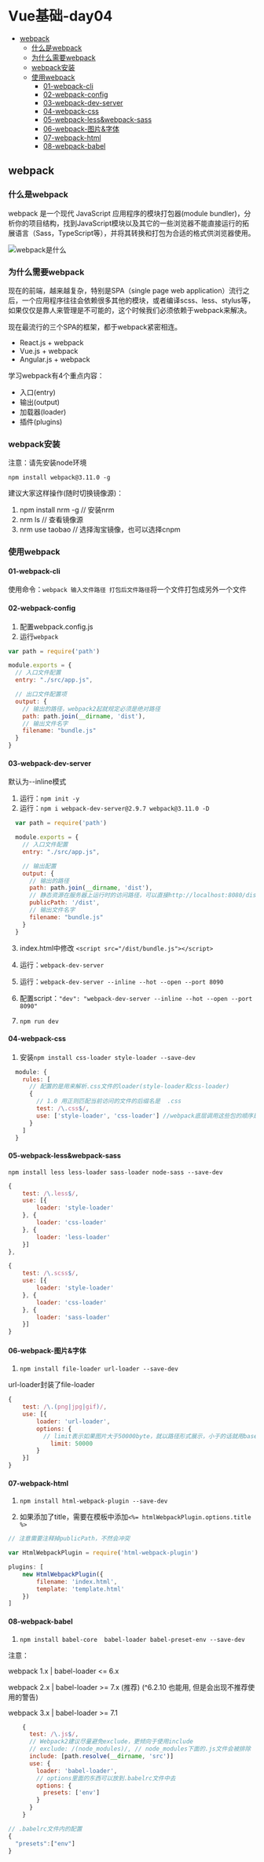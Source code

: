 Vue基础-day04
===

<!-- TOC -->

- [webpack](#webpack)
  - [什么是webpack](#什么是webpack)
  - [为什么需要webpack](#为什么需要webpack)
  - [webpack安装](#webpack安装)
  - [使用webpack](#使用webpack)
    - [01-webpack-cli](#01-webpack-cli)
    - [02-webpack-config](#02-webpack-config)
    - [03-webpack-dev-server](#03-webpack-dev-server)
    - [04-webpack-css](#04-webpack-css)
    - [05-webpack-less&webpack-sass](#05-webpack-lesswebpack-sass)
    - [06-webpack-图片&字体](#06-webpack-图片字体)
    - [07-webpack-html](#07-webpack-html)
    - [08-webpack-babel](#08-webpack-babel)

<!-- /TOC -->

## webpack

### 什么是webpack

  webpack 是一个现代 JavaScript 应用程序的模块打包器(module bundler)，分析你的项目结构，找到JavaScript模块以及其它的一些浏览器不能直接运行的拓展语言（Sass，TypeScript等），并将其转换和打包为合适的格式供浏览器使用。

  ![webpack是什么](./img/day03/webpack是什么.png)

### 为什么需要webpack

现在的前端，越来越复杂，特别是SPA（single page web application）流行之后，一个应用程序往往会依赖很多其他的模块，或者编译scss、less、stylus等，如果仅仅是靠人来管理是不可能的，这个时候我们必须依赖于webpack来解决。

现在最流行的三个SPA的框架，都于webpack紧密相连。
* React.js + webpack
* Vue.js + webpack
* Angular.js + webpack

学习webpack有4个重点内容：
* 入口(entry)
* 输出(output)
* 加载器(loader)
* 插件(plugins)

### webpack安装

注意：请先安装node环境

`npm install webpack@3.11.0 -g`

建议大家这样操作(随时切换镜像源)：
  1. npm install nrm -g // 安装nrm
  2. nrm ls // 查看镜像源
  3. nrm use taobao // 选择淘宝镜像，也可以选择cnpm

### 使用webpack

#### 01-webpack-cli

使用命令：`webpack 输入文件路径 打包后文件路径`将一个文件打包成另外一个文件

#### 02-webpack-config

1. 配置webpack.config.js
2. 运行`webpack`

  ```js
  var path = require('path')

  module.exports = {
    // 入口文件配置
    entry: "./src/app.js",

    // 出口文件配置项
    output: {
      // 输出的路径，webpack2起就规定必须是绝对路径
      path: path.join(__dirname, 'dist'),
      // 输出文件名字
      filename: "bundle.js"
    }
  }
  ```

#### 03-webpack-dev-server

默认为--inline模式

1. 运行：`npm init -y`
2. 运行：`npm i webpack-dev-server@2.9.7 webpack@3.11.0 -D`
```js
  var path = require('path')

  module.exports = {
    // 入口文件配置
    entry: "./src/app.js",

    // 输出配置
    output: {
      // 输出的路径
      path: path.join(__dirname, 'dist'),
      // 静态资源在服务器上运行时的访问路径，可以直接http://localhost:8080/dist/bundle.js访问到服务器中的bundle.js文件
      publicPath: '/dist',
      // 输出文件名字
      filename: "bundle.js"
    }
  }
```
3. index.html中修改 `<script src="/dist/bundle.js"></script>`

4. 运行：`webpack-dev-server`
5. 运行：`webpack-dev-server --inline --hot --open --port 8090`
6. 配置script：`"dev": "webpack-dev-server --inline --hot --open --port 8090"`
7. `npm run dev`

#### 04-webpack-css

1. 安装`npm install css-loader style-loader --save-dev`

```js
  module: {
    rules: [
      // 配置的是用来解析.css文件的loader(style-loader和css-loader)
      {
        // 1.0 用正则匹配当前访问的文件的后缀名是  .css
        test: /\.css$/,
        use: ['style-loader', 'css-loader'] //webpack底层调用这些包的顺序是从右到左
      }
    ]
  }
```

#### 05-webpack-less&webpack-sass

`npm install less less-loader sass-loader node-sass --save-dev`

```js
{
    test: /\.less$/,
    use: [{
        loader: 'style-loader'
    }, {
        loader: 'css-loader'
    }, {
        loader: 'less-loader'
    }]
},
```

```js
{
    test: /\.scss$/,
    use: [{
        loader: 'style-loader'
    }, {
        loader: 'css-loader'
    }, {
        loader: 'sass-loader'
    }]
}
```


#### 06-webpack-图片&字体

1. `npm install file-loader url-loader --save-dev`

url-loader封装了file-loader

```js
{
    test: /\.(png|jpg|gif)/,
    use: [{
        loader: 'url-loader',
        options: {
          // limit表示如果图片大于50000byte，就以路径形式展示，小于的话就用base64格式展示
            limit: 50000
        }
    }]
}
```

#### 07-webpack-html

1. `npm install html-webpack-plugin --save-dev`

2. 如果添加了title，需要在模板中添加`<%= htmlWebpackPlugin.options.title %>`

```js
// 注意需要注释掉publicPath，不然会冲突

var HtmlWebpackPlugin = require('html-webpack-plugin')

plugins: [
    new HtmlWebpackPlugin({
        filename: 'index.html',
        template: 'template.html'
    })
]
```

#### 08-webpack-babel

1. `npm install babel-core  babel-loader babel-preset-env --save-dev`

注意：

webpack 1.x | babel-loader <= 6.x  

webpack 2.x | babel-loader >= 7.x (推荐) (^6.2.10 也能用, 但是会出现不推荐使用的警告)

webpack 3.x | babel-loader >= 7.1

```js
    {
      test: /\.js$/,
      // Webpack2建议尽量避免exclude，更倾向于使用include
      // exclude: /(node_modules)/, // node_modules下面的.js文件会被排除
      include: [path.resolve(__dirname, 'src')]
      use: {
        loader: 'babel-loader',
        // options里面的东西可以放到.babelrc文件中去
        options: {
          presets: ['env']
        }
      }
    }

// .babelrc文件内的配置
{
  "presets":["env"]
}
```


